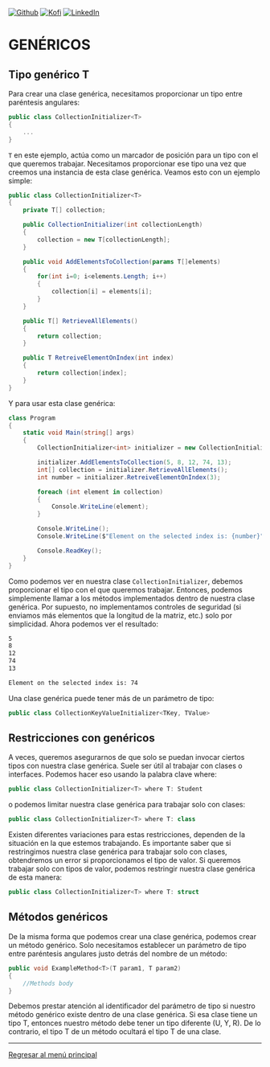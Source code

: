 [![Github][github-shield]][github-url]
[![Kofi][kofi-shield]][kofi-url]
[![LinkedIn][linkedin-shield]][linkedin-url]

# GENÉRICOS

## Tipo genérico T

Para crear una clase genérica, necesitamos proporcionar un tipo entre paréntesis angulares:

```csharp
public class CollectionInitializer<T>
{
    ...
}
```

`T` en este ejemplo, actúa como un marcador de posición para un tipo con el que queremos trabajar. Necesitamos proporcionar ese tipo una vez que creemos una instancia de esta clase genérica. Veamos esto con un ejemplo simple:

```csharp
public class CollectionInitializer<T>
{
    private T[] collection;

    public CollectionInitializer(int collectionLength)
    {
        collection = new T[collectionLength];
    }

    public void AddElementsToCollection(params T[]elements)
    {
        for(int i=0; i<elements.Length; i++)
        {
            collection[i] = elements[i];
        }
    }

    public T[] RetrieveAllElements()
    {
        return collection;
    }

    public T RetreiveElementOnIndex(int index)
    {
        return collection[index];
    }
}
```

Y para usar esta clase genérica:

```csharp
class Program
{
    static void Main(string[] args)
    {
        CollectionInitializer<int> initializer = new CollectionInitializer<int>(5);

        initializer.AddElementsToCollection(5, 8, 12, 74, 13);
        int[] collection = initializer.RetrieveAllElements();
        int number = initializer.RetreiveElementOnIndex(3);

        foreach (int element in collection)
        {
            Console.WriteLine(element);
        }

        Console.WriteLine();
        Console.WriteLine($"Element on the selected index is: {number}");

        Console.ReadKey();
    }
}
```

Como podemos ver en nuestra clase `CollectionInitializer`, debemos proporcionar el tipo con el que queremos trabajar. Entonces, podemos simplemente llamar a los métodos implementados dentro de nuestra clase genérica. Por supuesto, no implementamos controles de seguridad (si enviamos más elementos que la longitud de la matriz, etc.) solo por simplicidad. Ahora podemos ver el resultado:

```bash
5
8
12
74
13

Element on the selected index is: 74
```

Una clase genérica puede tener más de un parámetro de tipo:

```csharp
public class CollectionKeyValueInitializer<TKey, TValue>
```

## Restricciones con genéricos

A veces, queremos asegurarnos de que solo se puedan invocar ciertos tipos con nuestra clase genérica. Suele ser útil al trabajar con clases o interfaces. Podemos hacer eso usando la palabra clave where:

```csharp
public class CollectionInitializer<T> where T: Student
```

o podemos limitar nuestra clase genérica para trabajar solo con clases:

```csharp
public class CollectionInitializer<T> where T: class
```

Existen diferentes variaciones para estas restricciones, dependen de la situación en la que estemos trabajando. Es importante saber que si restringimos nuestra clase genérica para trabajar solo con clases, obtendremos un error si proporcionamos el tipo de valor. Si queremos trabajar solo con tipos de valor, podemos restringir nuestra clase genérica de esta manera:

```csharp
public class CollectionInitializer<T> where T: struct
```

## Métodos genéricos

De la misma forma que podemos crear una clase genérica, podemos crear un método genérico. Solo necesitamos establecer un parámetro de tipo entre paréntesis angulares justo detrás del nombre de un método:

```csharp
public void ExampleMethod<T>(T param1, T param2)
{
    //Methods body
}
```

Debemos prestar atención al identificador del parámetro de tipo si nuestro método genérico existe dentro de una clase genérica. Si esa clase tiene un tipo T, entonces nuestro método debe tener un tipo diferente (U, Y, R). De lo contrario, el tipo T de un método ocultará el tipo T de una clase.

---
[Regresar al menú principal](https://github.com/FernandoCalmet/dotnet-6-essencial)

<!--- reference style links --->
[github-shield]: https://img.shields.io/badge/-@fernandocalmet-%23181717?style=flat-square&logo=github
[github-url]: https://github.com/fernandocalmet
[kofi-shield]: https://img.shields.io/badge/-@fernandocalmet-%231DA1F2?style=flat-square&logo=kofi&logoColor=ff5f5f
[kofi-url]: https://ko-fi.com/fernandocalmet
[linkedin-shield]: https://img.shields.io/badge/-fernandocalmet-blue?style=flat-square&logo=Linkedin&logoColor=white&link=https://www.linkedin.com/in/fernandocalmet
[linkedin-url]: https://www.linkedin.com/in/fernandocalmet